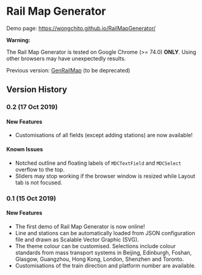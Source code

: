 # Rail Map Generator

Demo page: https://wongchito.github.io/RailMapGenerator/

**Warning:**

The Rail Map Generator is tested on Google Chrome (>= 74.0) **ONLY**. Using other browsers may have unexpectedly results. 

Previous version: [GenRailMap](https://github.com/wongchito/GenRailMap) (to be deprecated)

## Version History

### 0.2 (17 Oct 2019)

#### New Features

- Customisations of all fields (except adding stations) are now available! 

#### Known Issues

- Notched outline and floating labels of `MDCTextField` and `MDCSelect` overflow to the top. 
- Sliders may stop working if the browser window is resized while Layout tab is not focused. 

### 0.1 (15 Oct 2019)

#### New Features

- The first demo of Rail Map Generator is now online! 
- Line and stations can be automatically loaded from JSON configuration file and drawn as Scalable Vector Graphic (SVG). 
- The theme colour can be customised. Selections include colour standards from mass transport systems in Beijing, Edinburgh, Foshan, Glasgow, Guangzhou, Hong Kong, London, Shenzhen and Toronto. 
- Customisations of the train direction and platform number are available. 